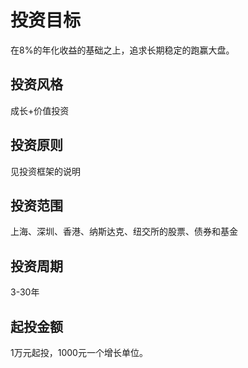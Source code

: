 # 投资目标
在8%的年化收益的基础之上，追求长期稳定的跑赢大盘。

## 投资风格

成长+价值投资

## 投资原则

见投资框架的说明

## 投资范围

上海、深圳、香港、纳斯达克、纽交所的股票、债券和基金

## 投资周期

3-30年

## 起投金额

1万元起投，1000元一个增长单位。


